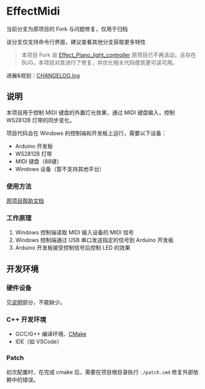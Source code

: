 # EffectMidi

当前分支为原项目的 Fork 与问题修复，仅用于归档

该分支仅支持命令行界面，建议查看其他分支获取更多特性

> 本项目 Fork 自 [Effect_Piano_light_controller](https://github.com/esun-z/Effect_Piano_light_controller)
> 原项目已不再活动，且存在 BUG。本项目对其进行了修复，并优化相关代码使其更可读可用。

进展&规划：[CHANGELOG.log](CHANGELOG.md)

## 说明

本项目用于控制 MIDI 键盘的外置灯光效果，通过 MIDI 键盘输入，控制 WS2812B 灯带的同步变化。

项目代码会在 Windows 的控制端和开发板上运行，需要以下设备：

- Arduino 开发板
- WS2812B 灯带
- MIDI 键盘（88键）
- Windows 设备（暂不支持其他平台）

### 使用方法

[原项目帮助文档](https://www.bilibili.com/read/cv6327363)
  
### 工作原理

1. Windows 控制端读取 MIDI 输入设备的 MIDI 信号
2. Windows 控制端通过 USB 串口发送指定的信号到 Arduino 开发板
3. Arduino 开发板接受控制信号后控制 LED 的效果

## 开发环境

### 硬件设备

见[说明](#说明)部分，不能缺少。

### C++ 开发环境

- GCC/G++ 编译环境、[CMake](https://cmake.org/download/)
- IDE（如 VSCode）

### Patch

初次配置时，在完成 cmake 后，需要在项目根目录执行 `./patch.cmd` 修复外部依赖中的错误。
